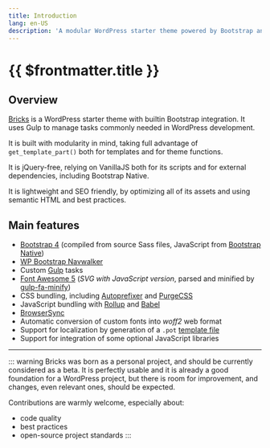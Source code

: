 ```yaml
---
title: Introduction
lang: en-US
description: 'A modular WordPress starter theme powered by Bootstrap and Gulp'
---
```


# {{ $frontmatter.title }}

## Overview

[Bricks](https://github.com/stefanobartoletti/bricks) is a WordPress starter theme with builtin Bootstrap integration. It uses Gulp to manage tasks commonly needed in WordPress development. 

It is built with modularity in mind, taking full advantage of `get_template_part()` both for templates and for theme functions. 

It is jQuery-free, relying on VanillaJS both for its scripts and for external dependencies, including Bootstrap Native.

It is lightweight and SEO friendly, by optimizing all of its assets and using semantic HTML and best practices.

## Main features

  - [Bootstrap 4](https://getbootstrap.com/) (compiled from source Sass files, JavaScript from [Bootstrap Native](https://github.com/thednp/bootstrap.native/))
  - [WP Bootstrap Navwalker](https://github.com/wp-bootstrap/wp-bootstrap-navwalker)
  - Custom [Gulp](https://gulpjs.com/) tasks
  - [Font Awesome 5](https://fontawesome.com/) (*SVG with JavaScript version*, parsed and minified by [gulp-fa-minify](https://github.com/FA-Minify/gulp-fa-minify))
  - CSS bundling, including [Autoprefixer](https://autoprefixer.github.io/) and [PurgeCSS](https://purgecss.com/)
  - JavaScript bundling with [Rollup](https://www.rollupjs.org/) and [Babel](https://babeljs.io/)
  - [BrowserSync](https://www.browsersync.io/)
  - Automatic conversion of custom fonts into *woff2* web format
  - Support for localization by generation of a `.pot` [template file](https://developer.wordpress.org/themes/functionality/internationalization/)
  - Support for integration of some optional JavaScript libraries

---

::: warning
Bricks was born as a personal project, and should be currently considered as a beta. It is perfectly usable and it is already a good foundation for a WordPress project, but there is room for improvement, and changes, even relevant ones, should be expected.

Contributions are warmly welcome, especially about: 
  - code quality
  - best practices
  - open-source project standards 
:::